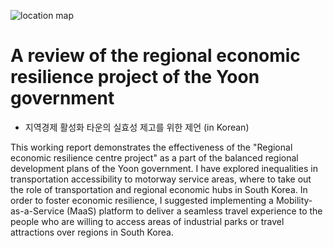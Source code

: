 ![location map](https://user-images.githubusercontent.com/61145109/180333453-99b52a03-151d-43fd-a4fc-56606b23ea08.png)
# A review of the regional economic resilience project of the Yoon government
+ 지역경제 활성화 타운의 실효성 제고를 위한 제언 (in Korean)

This working report demonstrates the effectiveness of the "Regional economic resilience centre project" as a part of the balanced regional development plans of the Yoon government. I have explored inequalities in transportation accessibility to motorway service areas, where to take out the role of transportation and regional economic hubs in South Korea. In order to foster economic resilience, I suggested implementing a Mobility-as-a-Service (MaaS) platform to deliver a seamless travel experience to the people who are willing to access areas of industrial parks or travel attractions over regions in South Korea.
